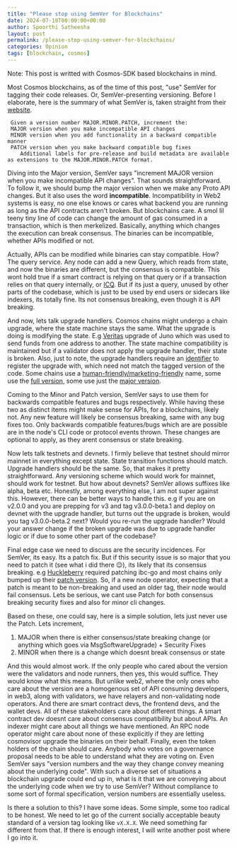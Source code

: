 ```yaml
---
title: "Please stop using SemVer for Blockchains"
date: 2024-07-18T00:00:00+00:00
author: Spoorthi Satheesha
layout: post
permalink: /please-stop-using-semver-for-blockchains/
categories: Opinion
tags: [blockchain, cosmos]
---
```


Note: This post is writted with Cosmos-SDK based blockchains in mind.

Most Cosmos blockchains, as of the time of this post, "use" SemVer for tagging their code releases. Or, SemVer-presenting versioning.
Before I elaborate, here is the summary of what SemVer is, taken straight from their [website](https://semver.org/).

```
 Given a version number MAJOR.MINOR.PATCH, increment the:
 MAJOR version when you make incompatible API changes
 MINOR version when you add functionality in a backward compatible manner
 PATCH version when you make backward compatible bug fixes
    Additional labels for pre-release and build metadata are available as extensions to the MAJOR.MINOR.PATCH format.
```

Diving into the Major version, SemVer says "increment MAJOR version when you make incompatible API changes". That sounds straightforward. To follow it, we should bump the major version when we make any Proto API changes. But it also uses the word **incompatible**. Incompatibility in Web2 systems is easy, no one else knows or cares what backend you are running as long as the API contracts aren't broken. But blockchains care. A smol lil teeny tiny line of code can change the amount of gas consumed in a transaction, which is then merkelized. Basically, anything which changes the execution can break consensus. The binaries can be incompatible, whether APIs modified or not. 

Actually, APIs can be modified while binaries can stay compatible. How? The query service. Any node can add a new Query, which reads from state, and now the binaries are different, but the consensus is compatible. This wont hold true if a smart contract is relying on that query or if a transaction relies on that query internally, or [ICQ](https://github.com/cosmos/ibc/tree/main/spec/app/ics-031-crosschain-queries). But if its just a query, unused by other parts of the codebase, which is just to be used by end users or sidecars like indexers, its totally fine. Its not consensus breaking, even though it is API breaking.

And now, lets talk upgrade handlers. Cosmos chains might undergo a chain upgrade, where the state machine stays the same. What the upgrade is doing is modifying the state. E.g [Veritas](https://github.com/CosmosContracts/juno/blob/v5.0.1/app/upgrade/upgrade_handler.go) upgrade of Juno which was used to send funds from one address to another. The state machine compatibility is maintained but if a validator does not apply the upgrade handler, their state is broken. Also, just to note, the upgrade handlers require an [identifier](https://github.com/cosmos/cosmos-sdk/blob/v0.47.5/proto/cosmos/upgrade/v1beta1/upgrade.proto#L26) to register the upgrade with, which need not match the tagged version of the code. Some chains use a [human-friendly/marketing-friendly](https://github.com/noble-assets/noble/blob/v4.1.3/app/upgrades/fusion/constants.go#L4) name, some use the [full version](https://github.com/archway-network/archway/blob/main/app/upgrades/4_0_2/upgrades.go#L16), some use just the [major version](https://github.com/CosmosContracts/juno/blob/main/app/upgrades/v10/constants.go#L13).


Coming to the Minor and Patch version, SemVer says to use them for backwards compatible features and bugs respectively. While having these two as distinct items might make sense for APIs, for a blockchains, likely not. Any new feature will likely be consensus breaking, same with any bug fixes too. Only backwards compatible features/bugs which are are possible are in the node's CLI code or protocol events thrown. These changes are optional to apply, as they arent consensus or state breaking. 

Now lets talk testnets and devnets. I firmly believe that testnet should mirror mainnet in everything except state. State transition functions should match. Upgrade handlers should be the same. So, that makes it pretty straightforward. Any versioning scheme which would work for mainnet, should work for testnet.
But how about devnets? SemVer allows suffixes like alpha, beta etc. Honestly, among everything else, I am not super against this. However, there can be better ways to handle this. e.g if you are on v2.0.0 and you are prepping for v3 and tag v3.0.0-beta.1 and deploy on devnet with the upgrade handler, but turns out the upgrade is broken, would you tag v3.0.0-beta.2 next? Would you re-run the upgrade handler? Would your answer change if the broken upgrade was due to upgrade handler logic or if due to some other part of the codebase? 

Final edge case we need to discuss are the security incidences. For SemVer, its easy. Its a patch fix. But if this security issue is so major that you need to patch it (see what i did there 😉), its likely that its consensus breaking. e.g [Huckleberry](https://forum.cosmos.network/t/ibc-security-advisory-huckleberry/10731) required patching ibc-go and most chains only bumped up their [patch version](https://github.com/osmosis-labs/osmosis/releases/tag/v15.1.2). So, if a new node operator, expecting that a patch is meant to be non-breaking and used an older tag, their node would fail consensus. Lets be serious, we cant use Patch for both consensus breaking security fixes and also for minor cli changes. 

Based on these, one could say, here is a simple solution, lets just never use the Patch. Lets increment,
1. MAJOR when there is either consensus/state breaking change (or anything which goes via MsgSoftwareUpgrade) + Security Fixes
2. MINOR when there is a change which doesnt break consensus or state

And this would almost work. If the only people who cared about the version were the validators and node runners, then yes, this would suffice. They would know what this means. But unlike web2, where the only ones who care about the version are a homogenous set of API consuming developers, in web3, along with validators, we have relayers and non-validating node operators. And there are smart contract devs, the frontend devs, and the wallet devs. All of these stakeholders care about different things. A smart contract dev doesnt care about consensus compatibility but about APIs. An indexer might care about all things we have mentioned. An RPC node operator might care about none of these explicitly if they are letting cosmovisor upgrade the binaries on their behalf. Finally, even the token holders of the chain should care. Anybody who votes on a governance proposal needs to be able to understand what they are voting on. Even SemVer says "version numbers and the way they change convey meaning about the underlying code". With such a diverse set of situations a blockchain upgrade could end up in, what is it that we are conveying about the underlying code when we try to use SemVer? Without compliance to some sort of formal specification, version numbers are essentially useless.

Is there a solution to this? I have some ideas. Some simple, some too radical to be honest. We need to let go of the current socially acceptable beauty standard of a version tag looking like `vX.X.X`. We need something far different from that. If there is enough interest, I will write another post where I go into it.